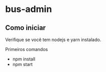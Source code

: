 # bus-admin

## Como iniciar

Verifique se você tem nodejs e yarn instalado.

Primeiros comandos
* npm install
* npm start

